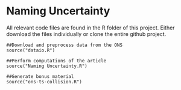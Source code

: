 # Naming Uncertainty

All relevant code files are found in the R folder of this
project. Either download the files individually or clone the entire
github project.

    ##Download and preprocess data from the ONS
    source("dataio.R")

	##Perform computations of the article
    source("Naming Uncertainty.R")

	##Generate bonus material
	source("ons-ts-collision.R")
